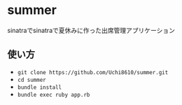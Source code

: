 # summer
sinatraでsinatraで夏休みに作った出席管理アプリケーション

## 使い方

- `git clone https://github.com/Uchi8610/summer.git`
- `cd summer`
- `bundle install`
- `bundle exec ruby app.rb`

